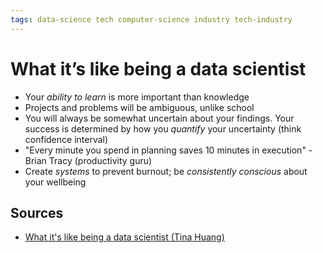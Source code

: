```yaml
---
tags: data-science tech computer-science industry tech-industry
---
```


# What it’s like being a data scientist

- Your _ability to learn_ is more important than knowledge
- Projects and problems will be ambiguous, unlike school
- You will always be somewhat uncertain about your findings. Your success is determined by how you _quantify_ your uncertainty (think confidence interval)
- "Every minute you spend in planning saves 10 minutes in execution" - Brian Tracy (productivity guru)
- Create _systems_ to prevent burnout; be _consistently conscious_ about your wellbeing

## Sources

- [What it's like being a data scientist (Tina Huang)](https://www.youtube.com/watch?v=uJE_nOIetgE)
